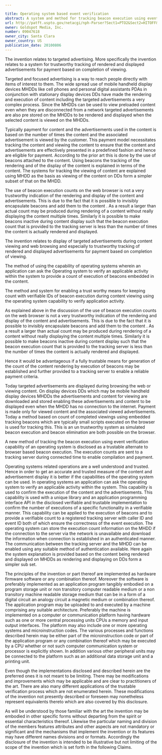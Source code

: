 ```yaml
---

title: Operating system based event verification
abstract: A system and method for tracking beacon execution using event verification capability of an operating system. Displaying targeted advertisements during content viewing and web browsing and tracking the rendered and displayed advertisements for payment based on completion of viewing using means for keeping count, with verifiable IDs, of beacon execution using the operating system capability to verify application activity.
url: http://patft.uspto.gov/netacgi/nph-Parser?Sect1=PTO2&Sect2=HITOFF&p=1&u=%2Fnetahtml%2FPTO%2Fsearch-adv.htm&r=1&f=G&l=50&d=PALL&S1=09047618&OS=09047618&RS=09047618
owner: Goldspot Media, Inc.
number: 09047618
owner_city: Santa Clara
owner_country: US
publication_date: 20100806
---
```

The invention relates to targeted advertising. More specifically the invention relates to a system for trustworthy tracking of rendered and displayed advertisements for payment based on completion of viewing.

Targeted and focused advertising is a way to reach people directly with items of interest to them. The wide spread use of mobile handheld display devices MHDDs like cell phones and personal digital assistants PDAs in conjunction with stationary display devices DDs have made the rendering and execution of content including the targeted advertisements a very complex process. Since the MHDDs can be used to view preloaded content even when they are disconnected from a network targeted advertisements are also pre stored on the MHDDs to be rendered and displayed when the selected content is viewed on the MHDDs.

Typically payment for content and the advertisements used in the content is based on the number of times the content and the associated advertisement is viewed by the customer. This payment model necessitates tracking the content and viewing the content to ensure that the content and advertisements are effectively presented in a predefined fashion and hence are eligible for payment. According to the prior art this is done by the use of beacons attached to the content. Using beacons the tracking of the rendering and of the display of the content is explained in terms of the content. The systems for tracking the viewing of content are explained using MHDD as the basis as viewing of the content on DDs form a simpler subset of that on the MHDD.

The use of beacon execution counts on the web browser is not a very trustworthy indication of the rendering and display of the content and advertisements. This is due to the fact that it is possible to invisibly encapsulate beacons and add them to the content . As a result a larger than actual count may be produced during rendering of a content without really displaying the content multiple times. Similarly it is possible to make beacons inactive during content display such that the beacon execution count that is provided to the tracking server is less than the number of times the content is actually rendered and displayed.

The invention relates to display of targeted advertisements during content viewing and web browsing and especially to trustworthy tracking of rendered and displayed advertisements for payment based on completion of viewing.

The method of using the capability of operating systems wherein an application can ask the Operating system to verify an applicable activity within the system to provide a count of execution of beacons embedded in the content.

The method and system for enabling a trust worthy means for keeping count with verifiable IDs of beacon execution during content viewing using the operating system capability to verify application activity.

As explained above in the discussion of the use of beacon execution counts on the web browser is not a very trustworthy indication of the rendering and display of the content and advertisements. This is due to the fact that it is possible to invisibly encapsulate beacons and add them to the content . As a result a larger than actual count may be produced during rendering of a content without really displaying the content multiple times. Similarly it is possible to make beacons inactive during content display such that the beacon execution count that is provided to the tracking server is less than the number of times the content is actually rendered and displayed.

Hence it would be advantageous if a fully trustable means for generation of the count of the content rendering by execution of beacons may be established and further provided to a tracking server to enable a reliable payment criteria.

Today targeted advertisements are displayed during browsing the web or viewing content. On display devices DDs which may be mobile handheld display devices MHDDs the advertisements and content for viewing are downloaded and stored enabling these advertisements and content to be displayed even when the MHDD has no connection to the internet. Payment is made only for viewed content and the associated viewed advertisements. Today a method based on count of completed viewings using embedded tracking beacons which are typically small scripts executed on the browser is used for tracking this. This is an un trustworthy system as simulated beacon execution and beacon elimination are both possible on the browser.

A new method of tracking the beacon execution using event verification capability of an operating system is disclosed as a trustable alternate to browser based beacon execution. The execution counts are sent to a tracking server during connected time to enable compilation and payment.

Operating systems related operations are a well understood and trusted. Hence in order to get an accurate and trusted measure of the content and advertisement display it is better if the capabilities of the operating system can be used. In operating systems an application can ask the operating system to verify an applicable activity within the system. This capability is used to confirm the execution of the content and the advertisements. This capability is used with a unique library and an application programming interface API in the disclosed verifiable and trustable implementation to confirm the number of executions of a specific functionality in a verifiable manner. This capability can be applied to the execution of beacons and to provide a verifiable count to a registered tracking server with caller ID and event ID both of which ensure the correctness of the event execution. The operating system can store the execution count information on the MHDD if the connection to the server via the network is unavailable and download the information when connection is established in an authenticated manner. The communication between the tracking server and the MHDD can be enabled using any suitable method of authentication available. Here again the system explanation is provided based on the content being rendered and displayed on MHDDs as rendering and displaying on DDs form a simpler sub set.

The principles of the invention or part thereof are implemented as hardware firmware software or any combination thereof. Moreover the software is preferably implemented as an application program tangibly embodied on a program storage unit or non transitory computer readable medium or a non transitory machine readable storage medium that can be in a form of a digital circuit an analogy circuit a magnetic medium or combination thereof. The application program may be uploaded to and executed by a machine comprising any suitable architecture. Preferably the machine is implemented on a computer or communication platform having hardware such as one or more central processing units CPUs a memory and input output interfaces. The platform may also include one or more operating systems and microinstruction codes. The various processes and functions described herein may be either part of the microinstruction code or part of the application program or any combination thereof which may be executed by a CPU whether or not such computer communication system or processor is explicitly shown. In addition various other peripheral units may be connected to the platform such as an additional data storage unit and a printing unit.

Even though the implementations disclosed and described herein are the preferred ones it is not meant to be limiting. There may be modifications and improvements which may be applicable and are clear to practitioners of the art. There are also many different applications of the trustable verification process which are not enumerated herein. These modifications of the invention not presently described or foreseen may nonetheless represent equivalents thereto which are also covered by this disclosure.

As will be understood by those familiar with the art the invention may be embodied in other specific forms without departing from the spirit or essential characteristics thereof. Likewise the particular naming and division of the members features attributes and other aspects are not mandatory or significant and the mechanisms that implement the invention or its features may have different names divisions and or formats. Accordingly the disclosure of the invention is intended to be illustrative but not limiting of the scope of the invention which is set forth in the following Claims.

